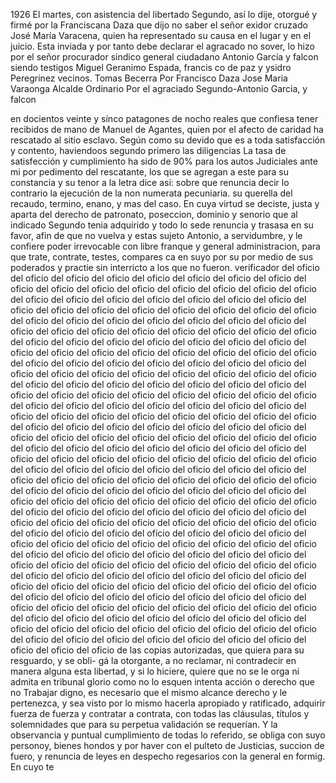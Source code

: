1926
El martes, con asistencia del libertado Segundo, así lo dije, otorgué y firmé por la Franciscana Daza que dijo no saber el señor exidor cruzado José María Varacena, quien ha representado su causa en el lugar y en el juicio.
Esta inviada y por tanto debe declarar el agracado no sover, lo hizo por el señor procurador sindico general ciudadano Antonio García y falcon siendo testigos Miguel Geranimo Espada, francis co de paz y ysidro Peregrinez vecinos.
Tomas Becerra
Por Francisco Daza
Jose Maria Varaonga
Alcalde Ordinario
Por el agraciado
Segundo-Antonio Garcia, y falcon

en docientos veinte y sínco patagones de nocho reales que confiesa tener recibidos de mano de Manuel de Agantes, quien por el afecto de caridad ha rescatado al sitio esclavo. Según como su devido que es a toda satisfacción y contento, haviendoos segundo primero las diligencias
La tasa de satisfección y cumplimiento ha sido de 90% para los autos Judiciales ante mi por pedimento del rescatante, los que se agregan a este para su constancia y su tenor a la letra dice así: sobre que renuncia decir lo contrario la ejecución de la non numerata pecuniaria.
su querella del recaudo, termino, enano, y mas del caso. En cuya virtud se deciste, justa y aparta del derecho de patronato, poseccion, dominio y senorio que al indicado Segundo tenia adquirido y todo lo sede renuncia y trasasa en su favor, afin de que no vuelva y estas sujeto
Antonio, a servidumbre, y le confiere poder irrevocable con libre franque y general administracion, para que trate, contrate, testes, compares ca en suyo por su por medio de sus poderados y practie sin interricto a los que no fueron.
verificador del oficio del oficio del oficio del oficio del oficio del oficio del oficio del oficio del oficio del oficio del oficio del oficio del oficio del oficio del oficio del oficio del oficio del oficio del oficio del oficio del oficio del oficio del oficio del oficio del oficio del oficio del oficio del oficio del oficio del oficio del oficio del oficio del oficio del oficio del oficio del oficio del oficio del oficio del oficio del oficio del oficio del oficio del oficio del oficio del oficio del oficio del oficio del oficio del oficio del oficio del oficio del oficio del oficio del oficio del oficio del oficio del oficio del oficio del oficio del oficio del oficio del oficio del oficio del oficio del oficio del oficio del oficio del oficio del oficio del oficio del oficio del oficio del oficio del oficio del oficio del oficio del oficio del oficio del oficio del oficio del oficio del oficio del oficio del oficio del oficio del oficio del oficio del oficio del oficio del oficio del oficio del oficio del oficio del oficio del oficio del oficio del oficio del oficio del oficio del oficio del oficio del oficio del oficio del oficio del oficio del oficio del oficio del oficio del oficio del oficio del oficio del oficio del oficio del oficio del oficio del oficio del oficio del oficio del oficio del oficio del oficio del oficio del oficio del oficio del oficio del oficio del oficio del oficio del oficio del oficio del oficio del oficio del oficio del oficio del oficio del oficio del oficio del oficio del oficio del oficio del oficio del oficio del oficio del oficio del oficio del oficio del oficio del oficio del oficio del oficio del oficio del oficio del oficio del oficio del oficio del oficio del oficio del oficio del oficio del oficio del oficio del oficio del oficio del oficio del oficio del oficio del oficio del oficio del oficio del oficio del oficio del oficio del oficio del oficio del oficio del oficio del oficio del oficio del oficio del oficio del oficio del oficio del oficio del oficio del oficio del oficio del oficio del oficio del oficio del oficio del oficio del oficio del oficio del oficio del oficio del oficio del oficio del oficio del oficio del oficio del oficio del oficio del oficio del oficio del oficio del oficio del oficio del oficio del oficio del oficio del oficio del oficio del oficio del oficio del oficio del oficio del oficio del oficio del oficio del oficio del oficio del oficio del oficio del oficio del oficio del oficio del oficio del oficio del oficio del oficio del oficio del oficio del oficio del oficio del oficio del oficio del oficio del oficio del oficio del oficio del oficio del oficio del oficio del oficio del oficio del oficio del oficio del oficio del oficio del oficio del oficio del oficio del oficio del oficio del oficio del oficio del oficio del oficio del oficio del oficio del oficio del oficio del oficio del oficio del oficio del oficio
de las copias autorizadas, que quiera para su resguardo, y se obli- gá la otorgante, a no reclamar, ni contradecir en manera alguna esta libertad, y si lo hiciere, quiere que no se le orga ni admita en tribunal glorio como no lo esquen intenta acción o derecho que no
Trabajar digno, es necesario que el mismo alcance derecho y le pertenezca, y sea visto por lo mismo hacerla apropiado y ratificado, adquirir fuerza de fuerza y contratar a contrata, con todas las cláusulas, títulos y solemnidades que para su perpetua
validación se requerían. Y la observancia y puntual cumplimiento de todas lo referido, se obliga con suyo personoy, bienes hondos y por haver con el pulteto de Justicias, succion de fuero, y renuncia de leyes en despecho regesarios con la general en formig. En cuyo te